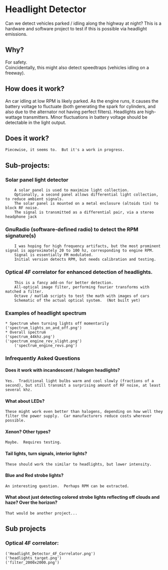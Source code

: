 
# Headlight Detector

Can we detect vehicles parked / idling along the highway at night?  This is a hardware and software project to test if this is possible via headlight emissions.

## Why?

For safety.  
Coincidentally, this might also detect speedtraps (vehicles idling on a freeway).

## How does it work?
An car idling at low RPM is likely parked.  As the engine runs, it causes the battery voltage to fluctuate (both generating the spark for cylinders, and also due to the alternator not having perfect filters). Headlights are high-wattage transmitters.  Minor fluctuations in battery voltage should be detectable in the light output.  

## Does it work?
	Piecewise, it seems to.  But it's a work in progress.  
	
## Sub-projects:
###	Solar panel light detector
		A solar panel is used to maximize light collection.  
		Optionally, a second panel allows differential light collection, to reduce ambient signals.
		The solar panel is mounted on a metal enclosure (altoids tin) to block RF noise.
		The signal is transmitted as a differential pair, via a stereo headphone jack
		
###	GnuRadio (software-defined radio) to detect the RPM signature(s)
		I was hoping for high frequency artifacts, but the most prominent signal is approximately 20 to 100 hz, corresponding to engine RPM.
		Signal is essentially FM modulated. 
		Initial version detects RPM, but needs calibration and testing.
		
###	Optical 4F correlator for enhanced detection of headlights.
		This is a fancy add-on for better detection.
		All-optical image filter, performing fourier transforms with matched a filter.
		Octave / matlab scripts to test the math with images of cars
		Schematic of the actual optical system.  (Not built yet)

### Examples of headlight spectrum 
	* Spectrum when turning lights off momentarily
	('spectrum_lights_on_and_off.png')
	* Overall spectrum
	('spectrum_44khz.png')
	('spectrum_engine_rev_slight.png')
		('spectrum_engine_revs.png')


### Infrequently Asked Questions
	
#### Does it work with incandescent / halogen headlights?
	Yes.  Traditional light bulbs warm and cool slowly (fractions of a second), but still transmit a surprising amount of RF noise, at least several khz.  
	
#### What about LEDs?
	These might work even better than halogens, depending on how well they filter the power supply.  Car manufacturers reduce costs wherever possible.  
	
#### Xenon? Other types?
	Maybe.  Requires testing.
	
#### Tail lights, turn signals, interior lights?
	These should work the similar to headlights, but lower intensity.
	
#### Blue and Red strobe lights?
	An interesting question.  Perhaps RPM can be extracted.  
	
#### What about just detecting colored strobe lights reflecting off clouds and haze?  Over the horizon?  
	That would be another project...

## Sub projects	
### Optical 4F correlator:
	('Headlight_Detector_4F_Correlator.png')
	('headlights_target.png')
	('filter_2000x2000.png')
	

	

	

	
	
